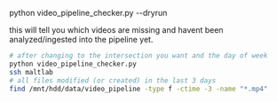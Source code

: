 python video_pipeline_checker.py --dryrun

this will tell you which videos are missing and havent been analyzed/ingested
into the pipeline yet.

```bash
# after changing to the intersection you want and the day of week
python video_pipeline_checker.py
ssh maltlab
# all files modified (or created) in the last 3 days
find /mnt/hdd/data/video_pipeline -type f -ctime -3 -name "*.mp4"
```

